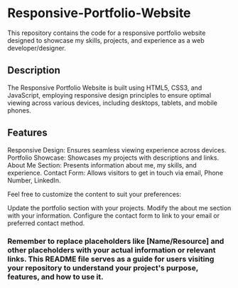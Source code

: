 # Responsive-Portfolio-Website
This repository contains the code for a responsive portfolio website designed to showcase my skills, projects, and experience as a web developer/designer.

## Description
The Responsive Portfolio Website is built using HTML5, CSS3, and JavaScript, employing responsive design principles to ensure optimal viewing across various devices, including desktops, tablets, and mobile phones.

## Features
Responsive Design: Ensures seamless viewing experience across devices.
Portfolio Showcase: Showcases my projects with descriptions and links.
About Me Section: Presents information about me, my skills, and experience.
Contact Form: Allows visitors to get in touch via email, Phone Number, LinkedIn.

Feel free to customize the content to suit your preferences:

Update the portfolio section with your projects.
Modify the about me section with your information.
Configure the contact form to link to your email or preferred contact method.

### Remember to replace placeholders like [Name/Resource] and other placeholders with your actual information or relevant links. This README file serves as a guide for users visiting your repository to understand your project's purpose, features, and how to use it.
